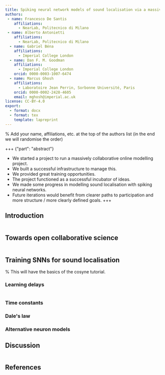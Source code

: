 ```yaml
---
title: Spiking neural network models of sound localisation via a massively collaborative process
authors:
 - name: Francesco De Santis
    affiliations:
      - NearLab, Politecnico di Milano
 - name: Alberto Antonietti
    affiliations:
      - NearLab, Politecnico di Milano
  - name: Gabriel Béna
    affiliations:
      - Imperial College London
  - name: Dan F. M. Goodman
    affiliations:
      - Imperial College London
    orcid: 0000-0003-1007-6474
  - name: Marcus Ghosh
    affiliations:
      - Laboratoire Jean Perrin, Sorbonne Université, Paris
    orcid: 0000-0002-2428-4605
    email: mghosh@imperial.ac.uk
license: CC-BY-4.0
export:
  - format: docx
  - format: tex
    template: lapreprint
---
```


% Add your name, affiliations, etc. at the top of the authors list (in the end we will randomise the order)


+++ {"part": "abstract"}
* We started a project to run a massively collaborative online modelling project.
* We built a successful infrastructure to manage this.
* We provided great training opportunities.
* The project functioned as a successful incubator of ideas.
* We made some progress in modelling sound localisation with spiking neural networks.
* Future iterations would benefit from clearer paths to participation and more structure / more clearly defined goals. 
+++

## Introduction

```{include} sections/intro.md
```

## Towards open collaborative science 

```{include} sections/meta_science.md
```

## Training SNNs for sound localisation
% This will have the basics of the cosyne tutorial.

### Learning delays

```{include} sections/habashy.md
```

### Time constants

### Dale's law

### Alternative neuron models

## Discussion

```{include} sections/discussion.md
```

## References 

